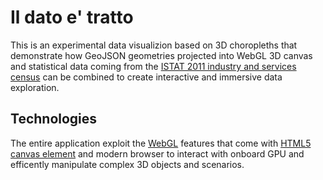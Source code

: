 Il dato e' tratto
=================

This is an experimental data visualizion based on 3D choropleths that demonstrate how
GeoJSON geometries projected into WebGL 3D canvas and statistical data coming from the [ISTAT 2011 industry and services census][#1] 
can be combined to create interactive and immersive data exploration.


Technologies
------------
The entire application exploit the [WebGL][#2] features that come with [HTML5 canvas element](http://www.w3.org/html/wg/drafts/html/master/scripting-1.html#the-canvas-element) and modern browser to interact with onboard GPU and
efficently manipulate complex 3D objects and scenarios.




[#1]: http://censimentoindustriaeservizi.istat.it/ "Censimento Industria e Servizi ISTAT 2011"
[#2]: http://www.khronos.org/webgl/wiki/Main_Page "WebGL wiki at Khronos"


